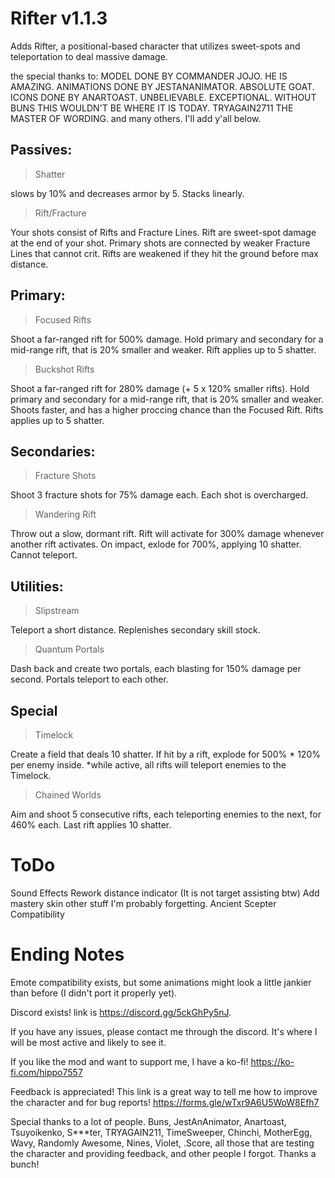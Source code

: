 # Rifter v1.1.3

Adds Rifter, a positional-based character that utilizes sweet-spots and teleportation to deal massive damage.

the special thanks to:
MODEL DONE BY COMMANDER JOJO. HE IS AMAZING.
ANIMATIONS DONE BY JESTANANIMATOR. ABSOLUTE GOAT.
ICONS DONE BY ANARTOAST. UNBELIEVABLE. EXCEPTIONAL.
WITHOUT BUNS THIS WOULDN'T BE WHERE IT IS TODAY.
TRYAGAIN2711 THE MASTER OF WORDING.
and many others. I'll add y'all below.

## Passives:

> Shatter

slows by 10% and decreases armor by 5. Stacks linearly.

> Rift/Fracture

Your shots consist of Rifts and Fracture Lines. Rift are sweet-spot damage at the end of your shot. Primary  shots are connected by weaker Fracture Lines that cannot crit. Rifts are weakened if they hit the ground before max distance.

## Primary: 

> Focused Rifts

Shoot a far-ranged rift for 500% damage. Hold primary and secondary for a mid-range rift, that is 20% smaller and weaker. Rift applies up to 5 shatter.

> Buckshot Rifts

Shoot a far-ranged rift for 280% damage (+ 5 x 120% smaller rifts). Hold primary and secondary for a mid-range rift, that is 20% smaller and weaker.
Shoots faster, and has a higher proccing chance than the Focused Rift. Rifts applies up to 5 shatter.


## Secondaries: 

> Fracture Shots

Shoot 3 fracture shots for 75% damage each. Each shot is overcharged.

> Wandering Rift

Throw out a slow, dormant rift. Rift will activate for 300% damage whenever another rift activates. 
On impact, exlode for 700%, applying 10 shatter. Cannot teleport.


## Utilities:

> Slipstream

Teleport a short distance. Replenishes secondary skill stock.

> Quantum Portals

Dash back and create two portals, each blasting for 150% damage per second. Portals teleport to each other.


## Special

> Timelock

Create a field that deals 10 shatter. If hit by a rift, explode for 500% * 120% per enemy inside.
*while active, all rifts will teleport enemies to the Timelock.

> Chained Worlds

Aim and shoot 5 consecutive rifts, each teleporting enemies to the next, for 460% each. Last rift applies 10 shatter.

# ToDo
Sound Effects
Rework distance indicator (It is not target assisting btw)
Add mastery skin
other stuff I'm probably forgetting.
Ancient Scepter Compatibility

# Ending Notes

Emote compatibility exists, but some animations might look a little jankier than before (I didn't port it properly yet).

Discord exists! link is https://discord.gg/5ckGhPy5nJ.

If you have any issues, please contact me through the discord. It's where I will be most active and likely to see it.

If you like the mod and want to support me, I have a ko-fi! 
https://ko-fi.com/hippo7557

Feedback is appreciated! This link is a great way to tell me how to improve the character and for bug reports! 
https://forms.gle/wTxr9A6U5WoW8Efh7

Special thanks to a lot of people.
Buns, JestAnAnimator, Anartoast, Tsuyoikenko, S***ter, TRYAGAIN211, TimeSweeper, Chinchi, MotherEgg, Wavy, Randomly Awesome, Nines, Violet, .Score, all those that are testing the character and providing feedback, and other people I forgot. Thanks a bunch!



